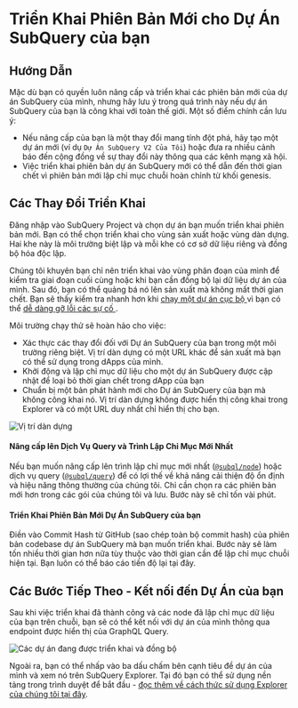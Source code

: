 # Triển Khai Phiên Bản Mới cho Dự Án SubQuery của bạn

## Hướng Dẫn

Mặc dù bạn có quyền luôn nâng cấp và triển khai các phiên bản mới của dự án SubQuery của mình, nhưng hãy lưu ý trong quá trình này nếu dự án SubQuery của bạn là công khai với toàn thế giới. Một số điểm chính cần lưu ý:

- Nếu nâng cấp của bạn là một thay đổi mang tính đột phá, hãy tạo một dự án mới (ví dụ `Dự Án SubQuery V2 Của Tôi`) hoặc đưa ra nhiều cảnh báo đến cộng đồng về sự thay đổi này thông qua các kênh mạng xã hội.
- Việc triển khai phiên bản dự án SubQuery mới có thể dẫn đến thời gian chết vì phiên bản mới lập chỉ mục chuỗi hoàn chỉnh từ khối genesis.

## Các Thay Đổi Triển Khai

Đăng nhập vào SubQuery Project và chọn dự án bạn muốn triển khai phiên bản mới. Bạn có thể chọn triển khai cho vùng sản xuất hoặc vùng dàn dựng. Hai khe này là môi trường biệt lập và mỗi khe có cơ sở dữ liệu riêng và đồng bộ hóa độc lập.

Chúng tôi khuyên bạn chỉ nên triển khai vào vùng phân đoạn của mình để kiểm tra giai đoạn cuối cùng hoặc khi bạn cần đồng bộ lại dữ liệu dự án của mình. Sau đó, bạn có thể quảng bá nó lên sản xuất mà không mất thời gian chết. Bạn sẽ thấy kiểm tra nhanh hơn khi [ chạy một dự án cục bộ ](../run_publish/run.md) vì bạn có thể [ dễ dàng gỡ lỗi các sự cố ](../academy/tutorials_examples/debug-projects.md).

Môi trường chạy thử sẽ hoàn hảo cho việc:

- Xác thực các thay đổi đối với Dự án SubQuery của bạn trong một môi trường riêng biệt. Vị trí dàn dựng có một URL khác để sản xuất mà bạn có thể sử dụng trong dApps của mình.
- Khởi động và lập chỉ mục dữ liệu cho một dự án SubQuery được cập nhật để loại bỏ thời gian chết trong dApp của bạn
- Chuẩn bị một bản phát hành mới cho Dự án SubQuery của bạn mà không công khai nó. Vị trí dàn dựng không được hiển thị công khai trong Explorer và có một URL duy nhất chỉ hiển thị cho bạn.

![Vị trí dàn dựng](/assets/img/staging_slot.png)

#### Nâng cấp lên Dịch Vụ Query và Trình Lập Chỉ Mục Mới Nhất

Nếu bạn muốn nâng cấp lên trình lập chỉ mục mới nhất ([`@subql/node`](https://www.npmjs.com/package/@subql/node)) hoặc dịch vụ query ([`@subql/query`](https://www.npmjs.com/package/@subql/query)) để có lợi thế về khả năng cải thiện độ ổn định và hiệu năng thông thường của chúng tôi. Chỉ cần chọn ra các phiên bản mới hơn trong các gói của chúng tôi và lưu. Bước này sẽ chỉ tốn vài phút.

#### Triển Khai Phiên Bản Mới Dự Án SubQuery của bạn

Điền vào Commit Hash từ GitHub (sao chép toàn bộ commit hash) của phiên bản codebase dự án SubQuery mà bạn muốn triển khai. Bước này sẽ làm tốn nhiều thời gian hơn nữa tùy thuộc vào thời gian cần để lập chỉ mục chuỗi hiện tại. Bạn luôn có thể báo cáo tiến độ lại tại đây.

## Các Bước Tiếp Theo - Kết nối đến Dự Án của bạn

Sau khi việc triển khai đã thành công và các node đã lập chỉ mục dữ liệu của bạn trên chuỗi, bạn sẽ có thể kết nối với dự án của mình thông qua endpoint được hiển thị của GraphQL Query.

![Các dự án đang được triển khai và đồng bộ](/assets/img/projects-deploy-sync.png)

Ngoài ra, bạn có thể nhấp vào ba dấu chấm bên cạnh tiêu đề dự án của mình và xem nó trên SubQuery Explorer. Tại đó bạn có thể sử dụng nền tảng trong trình duyệt để bắt đầu - [đọc thêm về cách thức sử dụng Explorer của chúng tôi tại đây](../run_publish/query.md).

